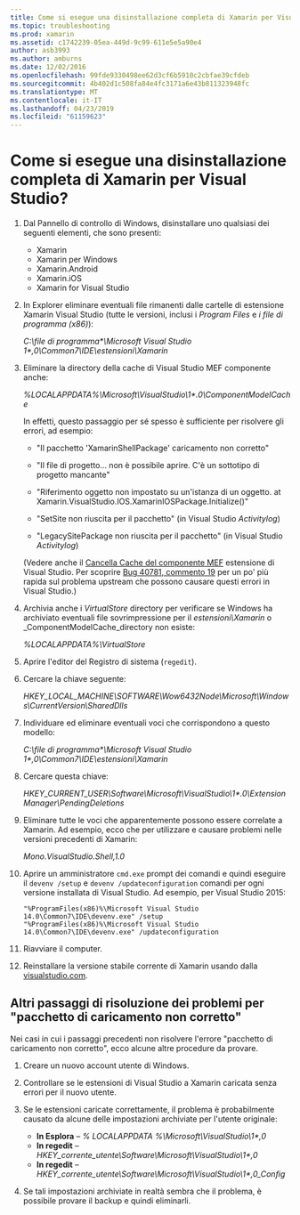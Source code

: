 ```yaml
---
title: Come si esegue una disinstallazione completa di Xamarin per Visual Studio?
ms.topic: troubleshooting
ms.prod: xamarin
ms.assetid: c1742239-05ea-449d-9c99-611e5e5a90e4
author: asb3993
ms.author: amburns
ms.date: 12/02/2016
ms.openlocfilehash: 99fde9330498ee62d3cf6b5910c2cbfae39cfdeb
ms.sourcegitcommit: 4b402d1c508fa84e4fc3171a6e43b811323948fc
ms.translationtype: MT
ms.contentlocale: it-IT
ms.lasthandoff: 04/23/2019
ms.locfileid: "61159623"
---
```

# <a name="how-do-i-perform-a-thorough-uninstall-for-xamarin-for-visual-studio"></a>Come si esegue una disinstallazione completa di Xamarin per Visual Studio?


1.  Dal Pannello di controllo di Windows, disinstallare uno qualsiasi dei seguenti elementi, che sono presenti:

    -   Xamarin
    -   Xamarin per Windows
    -   Xamarin.Android
    -   Xamarin.iOS
    -   Xamarin for Visual Studio

2.  In Explorer eliminare eventuali file rimanenti dalle cartelle di estensione Xamarin Visual Studio (tutte le versioni, inclusi i _Program Files_ e _i file di programma (x86)_):

    _C:\\file di programma\*\\Microsoft Visual Studio 1\*,0\\Common7\\IDE\\estensioni\\Xamarin_

3.  Eliminare la directory della cache di Visual Studio MEF componente anche:

    _%LOCALAPPDATA%\\Microsoft\\VisualStudio\\1\*.0\\ComponentModelCache_

    In effetti, questo passaggio per sé spesso è sufficiente per risolvere gli errori, ad esempio:

    -   "Il pacchetto 'XamarinShellPackage' caricamento non corretto"

    -   "Il file di progetto... non è possibile aprire. C'è un sottotipo di progetto mancante"

    -   "Riferimento oggetto non impostato su un'istanza di un oggetto.  at Xamarin.VisualStudio.IOS.XamarinIOSPackage.Initialize()"

    -   "SetSite non riuscita per il pacchetto" (in Visual Studio _Activitylog_)

    -   "LegacySitePackage non riuscita per il pacchetto" (in Visual Studio _Activitylog_)

    (Vedere anche il [Cancella Cache del componente MEF](https://visualstudiogallery.msdn.microsoft.com/22b94661-70c7-4a93-9ca3-8b6dd45f47cd) estensione di Visual Studio.  Per scoprire [Bug 40781, commento 19](https://bugzilla.xamarin.com/show_bug.cgi?id=40781#c19) per un po' più rapida sul problema upstream che possono causare questi errori in Visual Studio.)

4.  Archivia anche i _VirtualStore_ directory per verificare se Windows ha archiviato eventuali file sovrimpressione per il _estensioni\\Xamarin_ o _ComponentModelCache_directory non esiste:

    _%LOCALAPPDATA%\\VirtualStore_

5.  Aprire l'editor del Registro di sistema (`regedit`).

6.  Cercare la chiave seguente:

    _HKEY\_LOCAL\_MACHINE\\SOFTWARE\\Wow6432Node\\Microsoft\\Windows\\CurrentVersion\\SharedDlls_

7.  Individuare ed eliminare eventuali voci che corrispondono a questo modello:

    _C:\\file di programma\*\\Microsoft Visual Studio 1\*,0\\Common7\\IDE\\estensioni\\Xamarin_

8.  Cercare questa chiave:

    _HKEY\_CURRENT\_USER\\Software\\Microsoft\\VisualStudio\\1\*.0\\ExtensionManager\\PendingDeletions_

9.  Eliminare tutte le voci che apparentemente possono essere correlate a Xamarin.  Ad esempio, ecco che per utilizzare e causare problemi nelle versioni precedenti di Xamarin:

    _Mono.VisualStudio.Shell,1.0_

10. Aprire un amministratore `cmd.exe` prompt dei comandi e quindi eseguire il `devenv /setup` e `devenv /updateconfiguration` comandi per ogni versione installata di Visual Studio.  Ad esempio, per Visual Studio 2015:

    ```
    "%ProgramFiles(x86)%\Microsoft Visual Studio 14.0\Common7\IDE\devenv.exe" /setup
    "%ProgramFiles(x86)%\Microsoft Visual Studio 14.0\Common7\IDE\devenv.exe" /updateconfiguration
    ```

11. Riavviare il computer.

12. Reinstallare la versione stabile corrente di Xamarin usando dalla [visualstudio.com](https://visualstudio.com/xamarin/).

## <a name="additional-troubleshooting-steps-for-package-did-not-load-correctly"></a>Altri passaggi di risoluzione dei problemi per "pacchetto di caricamento non corretto"

Nei casi in cui i passaggi precedenti non risolvere l'errore "pacchetto di caricamento non corretto", ecco alcune altre procedure da provare.

1.  Creare un nuovo account utente di Windows.

2.  Controllare se le estensioni di Visual Studio a Xamarin caricata senza errori per il nuovo utente.

3.  Se le estensioni caricate correttamente, il problema è probabilmente causato da alcune delle impostazioni archiviate per l'utente originale:

    -   **In Esplora** – _% LOCALAPPDATA %\\Microsoft\\VisualStudio\\1\*,0_
    -   **In regedit** – _HKEY\_corrente\_utente\\Software\\Microsoft\\VisualStudio\\1\*,0_
    -   **In regedit** – _HKEY\_corrente\_utente\\Software\\Microsoft\\VisualStudio\\1\*,0\_Config_

4.  Se tali impostazioni archiviate in realtà sembra che il problema, è possibile provare il backup e quindi eliminarli.

